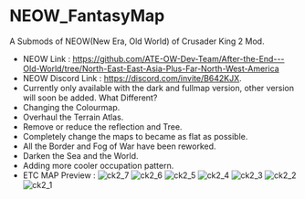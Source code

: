 # NEOW_FantasyMap
A Submods of NEOW(New Era, Old World) of Crusader King 2 Mod.
- NEOW Link : https://github.com/ATE-OW-Dev-Team/After-the-End---Old-World/tree/North-East-East-Asia-Plus-Far-North-West-America
- NEOW Discord Link : https://discord.com/invite/B642KJX.
- Currently only available with the dark and fullmap version, other version will soon be added.
What Different?
- Changing the Colourmap.
- Overhaul the Terrain Atlas.
- Remove or reduce the reflection and Tree.
- Completely change the maps to became as flat as possible.
- All the Border and Fog of War have been reworked.
- Darken the Sea and the World.
- Adding more cooler occupation pattern.
- ETC
MAP Preview :
![ck2_7](https://github.com/user-attachments/assets/c3b079d9-df96-4371-b398-398638ebbe8e)
![ck2_6](https://github.com/user-attachments/assets/c76bc667-e0e1-4a82-ae23-e401e2926d6d)
![ck2_5](https://github.com/user-attachments/assets/cece6fd4-b12d-430a-b1bd-5bd8132bc909)
![ck2_4](https://github.com/user-attachments/assets/b2e8b451-8230-402b-9107-efc69dcdfd37)
![ck2_3](https://github.com/user-attachments/assets/c629e083-5539-4e81-8b00-ade13f919411)
![ck2_2](https://github.com/user-attachments/assets/7a34a174-5828-4471-860e-0d201d8a83ad)
![ck2_1](https://github.com/user-attachments/assets/92228486-4e1f-4e87-8ca3-31a79b14c4c1)

